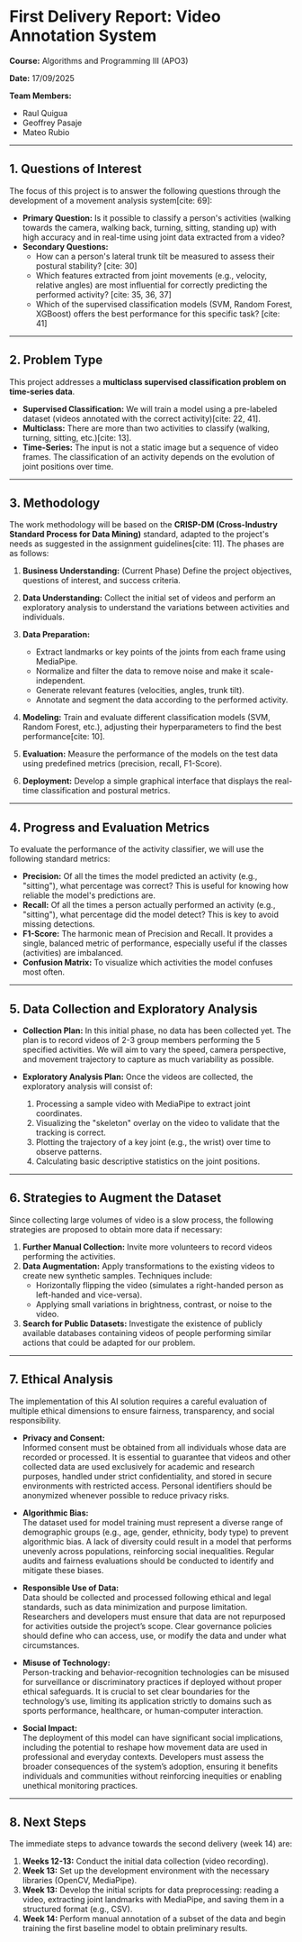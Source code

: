 # First Delivery Report: Video Annotation System


**Course:** Algorithms and Programming III (APO3)

**Date:** 17/09/2025


**Team Members:**

* Raul Quigua
* Geoffrey Pasaje
* Mateo Rubio

---
## 1. Questions of Interest

The focus of this project is to answer the following questions through the development of a movement analysis system[cite: 69]:

* **Primary Question:** Is it possible to classify a person's activities (walking towards the camera, walking back, turning, sitting, standing up) with high accuracy and in real-time using joint data extracted from a video?
* **Secondary Questions:**
    * How can a person's lateral trunk tilt be measured to assess their postural stability? [cite: 30]
    * Which features extracted from joint movements (e.g., velocity, relative angles) are most influential for correctly predicting the performed activity? [cite: 35, 36, 37]
    * Which of the supervised classification models (SVM, Random Forest, XGBoost) offers the best performance for this specific task? [cite: 41]

---
## 2. Problem Type

This project addresses a **multiclass supervised classification problem on time-series data**.

* **Supervised Classification:** We will train a model using a pre-labeled dataset (videos annotated with the correct activity)[cite: 22, 41].
* **Multiclass:** There are more than two activities to classify (walking, turning, sitting, etc.)[cite: 13].
* **Time-Series:** The input is not a static image but a sequence of video frames. The classification of an activity depends on the evolution of joint positions over time.

---
## 3. Methodology

The work methodology will be based on the **CRISP-DM (Cross-Industry Standard Process for Data Mining)** standard, adapted to the project's needs as suggested in the assignment guidelines[cite: 11]. The phases are as follows:

1.  **Business Understanding:** (Current Phase) Define the project objectives, questions of interest, and success criteria.

2.  **Data Understanding:** Collect the initial set of videos and perform an exploratory analysis to understand the variations between activities and individuals.

3.  **Data Preparation:**
    * Extract landmarks or key points of the joints from each frame using MediaPipe.
    * Normalize and filter the data to remove noise and make it scale-independent.
    * Generate relevant features (velocities, angles, trunk tilt).
    * Annotate and segment the data according to the performed activity.

4.  **Modeling:** Train and evaluate different classification models (SVM, Random Forest, etc.), adjusting their hyperparameters to find the best performance[cite: 10].
5. **Evaluation:** Measure the performance of the models on the test data using predefined metrics (precision, recall, F1-Score).
6. **Deployment:** Develop a simple graphical interface that displays the real-time classification and postural metrics.

---
## 4. Progress and Evaluation Metrics

To evaluate the performance of the activity classifier, we will use the following standard metrics:

* **Precision:** Of all the times the model predicted an activity (e.g., "sitting"), what percentage was correct? This is useful for knowing how reliable the model's predictions are.
* **Recall:** Of all the times a person actually performed an activity (e.g., "sitting"), what percentage did the model detect? This is key to avoid missing detections.
* **F1-Score:** The harmonic mean of Precision and Recall. It provides a single, balanced metric of performance, especially useful if the classes (activities) are imbalanced.
* **Confusion Matrix:** To visualize which activities the model confuses most often.

---

## 5. Data Collection and Exploratory Analysis

* **Collection Plan:** In this initial phase, no data has been collected yet. The plan is to record videos of 2-3 group members performing the 5 specified activities. We will aim to vary the speed, camera perspective, and movement trajectory to capture as much variability as possible.

* **Exploratory Analysis Plan:** Once the videos are collected, the exploratory analysis will consist of:
    1.  Processing a sample video with MediaPipe to extract joint coordinates.
    2.  Visualizing the "skeleton" overlay on the video to validate that the tracking is correct.
    3.  Plotting the trajectory of a key joint (e.g., the wrist) over time to observe patterns.
    4.  Calculating basic descriptive statistics on the joint positions.

---

## 6. Strategies to Augment the Dataset

Since collecting large volumes of video is a slow process, the following strategies are proposed to obtain more data if necessary:

1.  **Further Manual Collection:** Invite more volunteers to record videos performing the activities.
2.  **Data Augmentation:** Apply transformations to the existing videos to create new synthetic samples. Techniques include:
    * Horizontally flipping the video (simulates a right-handed person as left-handed and vice-versa).
    * Applying small variations in brightness, contrast, or noise to the video.
3.  **Search for Public Datasets:** Investigate the existence of publicly available databases containing videos of people performing similar actions that could be adapted for our problem.

---

## 7. Ethical Analysis

The implementation of this AI solution requires a careful evaluation of multiple ethical dimensions to ensure fairness, transparency, and social responsibility.

* **Privacy and Consent:**  
  Informed consent must be obtained from all individuals whose data are recorded or processed. It is essential to guarantee that videos and other collected data are used exclusively for academic and research purposes, handled under strict confidentiality, and stored in secure environments with restricted access. Personal identifiers should be anonymized whenever possible to reduce privacy risks.

* **Algorithmic Bias:**  
  The dataset used for model training must represent a diverse range of demographic groups (e.g., age, gender, ethnicity, body type) to prevent algorithmic bias. A lack of diversity could result in a model that performs unevenly across populations, reinforcing social inequalities. Regular audits and fairness evaluations should be conducted to identify and mitigate these biases.

* **Responsible Use of Data:**  
  Data should be collected and processed following ethical and legal standards, such as data minimization and purpose limitation. Researchers and developers must ensure that data are not repurposed for activities outside the project’s scope. Clear governance policies should define who can access, use, or modify the data and under what circumstances.

* **Misuse of Technology:**  
  Person-tracking and behavior-recognition technologies can be misused for surveillance or discriminatory practices if deployed without proper ethical safeguards. It is crucial to set clear boundaries for the technology’s use, limiting its application strictly to domains such as sports performance, healthcare, or human-computer interaction.

* **Social Impact:**  
  The deployment of this model can have significant social implications, including the potential to reshape how movement data are used in professional and everyday contexts. Developers must assess the broader consequences of the system’s adoption, ensuring it benefits individuals and communities without reinforcing inequities or enabling unethical monitoring practices.

---

## 8. Next Steps

The immediate steps to advance towards the second delivery (week 14) are:

1.  **Weeks 12-13:** Conduct the initial data collection (video recording).
2.  **Week 13:** Set up the development environment with the necessary libraries (OpenCV, MediaPipe).
3.  **Week 13:** Develop the initial scripts for data preprocessing: reading a video, extracting joint landmarks with MediaPipe, and saving them in a structured format (e.g., CSV).
4.  **Week 14:** Perform manual annotation of a subset of the data and begin training the first baseline model to obtain preliminary results.
